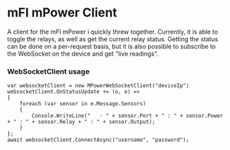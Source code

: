 # mFI mPower Client

A client for the mFI mPower i quickly threw together. Currently, it is able to toggle the relays, as well as get the current relay status. Getting the status can be done on a per-request basis, but it is also possible to subscribe to the WebSocket on the device and get "live readings".

### WebSocketClient usage

    var websocketClient = new MPowerWebSocketClient("deviceIp")
    websocketClient.OnStatusUpdate += (o, e) =>
    {
        foreach (var sensor in e.Message.Sensors)
        {
          	Console.WriteLine("   - " + sensor.Port + " : " + sensor.Power + " : " + sensor.Relay + " : " + sensor.Output);
        }
    };
    await websocketClient.ConnectAsync("username", "password");
    
    
